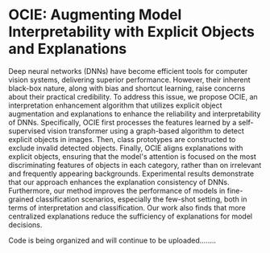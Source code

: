 # OCIE:  Augmenting Model Interpretability with Explicit Objects and Explanations

Deep neural networks (DNNs) have become efficient tools for computer vision systems, delivering superior performance. However, their inherent black-box nature, along with bias and shortcut learning, raise concerns about their practical credibility. To address this issue, we propose OCIE, an interpretation enhancement algorithm that utilizes explicit object augmentation and explanations to enhance the reliability and interpretability of DNNs. Specifically, OCIE first processes the features learned by a self-supervised vision transformer using a graph-based algorithm to detect explicit objects in images. Then, class prototypes are constructed to exclude invalid detected objects. Finally, OCIE aligns explanations with explicit objects, ensuring that the model's attention is focused on the most discriminating features of objects in each category, rather than on irrelevant and frequently appearing backgrounds. Experimental results demonstrate that our approach enhances the explanation consistency of DNNs. Furthermore, our method improves the performance of models in fine-grained classification scenarios, especially the few-shot setting, both in terms of interpretation and classification. Our work also finds that more centralized explanations reduce the sufficiency of explanations for model decisions.


Code is being organized and will continue to be uploaded........
